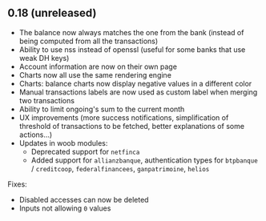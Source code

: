 ## 0.18 (unreleased)

- The balance now always matches the one from the bank (instead of being computed from all the transactions)
- Ability to use nss instead of openssl (useful for some banks that use weak DH keys)
- Account information are now on their own page
- Charts now all use the same rendering engine
- Charts: balance charts now display negative values in a different color
- Manual transactions labels are now used as custom label when merging two transactions
- Ability to limit ongoing's sum to the current month
- UX improvements (more success notifications, simplification of threshold of transactions to be fetched, better explanations of some actions…)
- Updates in woob modules:
    - Deprecated support for `netfinca`
    - Added support for `allianzbanque`, authentication types for `btpbanque` / `creditcoop`, `federalfinancees`, `ganpatrimoine`, `helios`

Fixes:

- Disabled accesses can now be deleted
- Inputs not allowing `0` values

